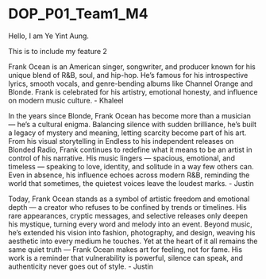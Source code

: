 # DOP\_P01\_Team1\_M4



Hello, I am Ye Yint Aung.

This is to include my feature 2



Frank Ocean is an American singer, songwriter, and producer known for his unique blend of R\&B, soul, and hip-hop. He’s famous for his introspective lyrics, smooth vocals, and genre-bending albums like Channel Orange and Blonde. Frank is celebrated for his artistry, emotional honesty, and influence on modern music culture. - Khaleel



In the years since Blonde, Frank Ocean has become more than a musician — he’s a cultural enigma. Balancing silence with sudden brilliance, he’s built a legacy of mystery and meaning, letting scarcity become part of his art. From his visual storytelling in Endless to his independent releases on Blonded Radio, Frank continues to redefine what it means to be an artist in control of his narrative. His music lingers — spacious, emotional, and timeless — speaking to love, identity, and solitude in a way few others can. Even in absence, his influence echoes across modern R\&B, reminding the world that sometimes, the quietest voices leave the loudest marks. - Justin



Today, Frank Ocean stands as a symbol of artistic freedom and emotional depth — a creator who refuses to be confined by trends or timelines. His rare appearances, cryptic messages, and selective releases only deepen his mystique, turning every word and melody into an event. Beyond music, he’s extended his vision into fashion, photography, and design, weaving his aesthetic into every medium he touches. Yet at the heart of it all remains the same quiet truth — Frank Ocean makes art for feeling, not for fame. His work is a reminder that vulnerability is powerful, silence can speak, and authenticity never goes out of style. - Justin

